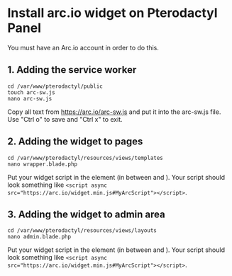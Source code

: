 # Install arc.io widget on Pterodactyl Panel
You must have an Arc.io account in order to do this.

## 1. Adding the service worker
```
cd /var/www/pterodactyl/public
touch arc-sw.js
nano arc-sw.js
```
Copy all text from https://arc.io/arc-sw.js and put it into the arc-sw.js file.
Use "Ctrl o" to save and "Ctrl x" to exit.

## 2. Adding the widget to pages
```
cd /var/www/pterodactyl/resources/views/templates
nano wrapper.blade.php
```
Put your widget script in the <head> element (in between <head> and </head>).
Your script should look something like `<script async src="https://arc.io/widget.min.js#MyArcScript"></script>`.

## 3. Adding the widget to admin area
```
cd /var/www/pterodactyl/resources/views/layouts
nano admin.blade.php
```
Put your widget script in the <head> element (in between <head> and </head>).
Your script should look something like `<script async src="https://arc.io/widget.min.js#MyArcScript"></script>`.
